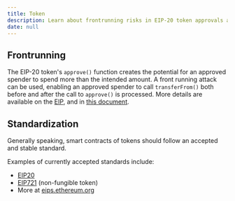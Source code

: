 ```yaml
---
title: Token
description: Learn about frontrunning risks in EIP-20 token approvals and the importance of following accepted Ethereum token standards like EIP-20 and EIP-721 for secure smart contracts.
date: null
---
```


## Frontrunning

The EIP-20 token's `approve()` function creates the potential for an approved spender to spend more
than the intended amount. A
front running attack can be
used, enabling an approved spender to call `transferFrom()` both before and after the call to
`approve()` is processed. More details are available on the
[EIP](https://github.com/ethereum/EIPs/blob/master/EIPS/eip-20.md#approve), and in
[this document](https://docs.google.com/document/d/1YLPtQxZu1UAvO9cZ1O2RPXBbT0mooh4DYKjA_jp-RLM/edit).

## Standardization

Generally speaking, smart contracts of tokens should follow an accepted and stable standard.

Examples of currently accepted standards include:

- [EIP20](https://github.com/ethereum/EIPs/blob/master/EIPS/eip-20.md)
- [EIP721](https://github.com/ethereum/EIPs/blob/master/EIPS/eip-721.md) (non-fungible token)
- More at [eips.ethereum.org](https://eips.ethereum.org/erc#final)
